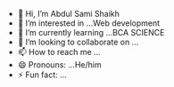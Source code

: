- 👋 Hi, I’m Abdul Sami Shaikh
- 👀 I’m interested in ...Web development
- 🌱 I’m currently learning ...BCA SCIENCE
- 💞️ I’m looking to collaborate on ...
- 📫 How to reach me ...
- 😄 Pronouns: ...He/him
- ⚡ Fun fact: ...
